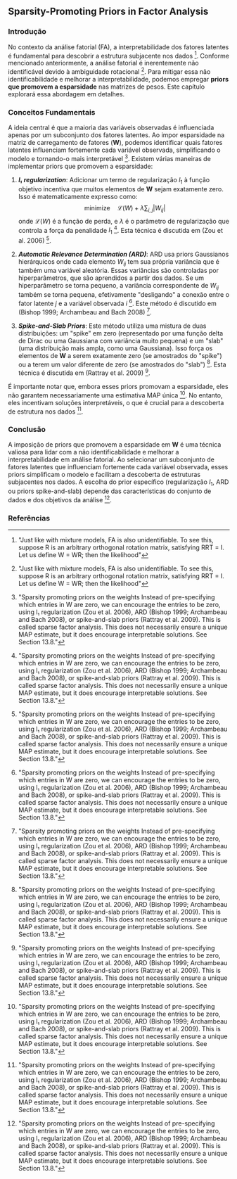 ## Sparsity-Promoting Priors in Factor Analysis

### Introdução
No contexto da análise fatorial (FA), a interpretabilidade dos fatores latentes é fundamental para descobrir a estrutura subjacente nos dados [^3]. Conforme mencionado anteriormente, a análise fatorial é inerentemente não identificável devido à ambiguidade rotacional [^3]. Para mitigar essa não identificabilidade e melhorar a interpretabilidade, podemos empregar **priors que promovem a esparsidade** nas matrizes de pesos. Este capítulo explorará essa abordagem em detalhes.

### Conceitos Fundamentais
A ideia central é que a maioria das variáveis observadas é influenciada apenas por um subconjunto dos fatores latentes. Ao impor esparsidade na matriz de carregamento de fatores (**W**), podemos identificar quais fatores latentes influenciam fortemente cada variável observada, simplificando o modelo e tornando-o mais interpretável [^5]. Existem várias maneiras de implementar priors que promovem a esparsidade:

1.  ***l₁ regularization***: Adicionar um termo de regularização $l_1$ à função objetivo incentiva que muitos elementos de **W** sejam exatamente zero. Isso é matematicamente expresso como:
    $$\
    \text{minimize} \quad \mathcal{L}(W) + \lambda \sum_{i,j} |W_{ij}|
    $$
    onde $\mathcal{L}(W)$ é a função de perda, e $\lambda$ é o parâmetro de regularização que controla a força da penalidade $l_1$ [^5]. Esta técnica é discutida em (Zou et al. 2006) [^5].

2.  ***Automatic Relevance Determination (ARD)***: ARD usa priors Gaussianos hierárquicos onde cada elemento $W_{ij}$ tem sua própria variância que é também uma variável aleatória. Essas variâncias são controladas por hiperparâmetros, que são aprendidos a partir dos dados. Se um hiperparâmetro se torna pequeno, a variância correspondente de $W_{ij}$ também se torna pequena, efetivamente "desligando" a conexão entre o fator latente *j* e a variável observada *i* [^5].  Este método é discutido em (Bishop 1999; Archambeau and Bach 2008) [^5].

3.  ***Spike-and-Slab Priors***: Este método utiliza uma mistura de duas distribuições: um "spike" em zero (representado por uma função delta de Dirac ou uma Gaussiana com variância muito pequena) e um "slab" (uma distribuição mais ampla, como uma Gaussiana). Isso força os elementos de **W** a serem exatamente zero (se amostrados do "spike") ou a terem um valor diferente de zero (se amostrados do "slab") [^5]. Esta técnica é discutida em (Rattray et al. 2009) [^5].

É importante notar que, embora esses priors promovam a esparsidade, eles não garantem necessariamente uma estimativa MAP única [^5]. No entanto, eles incentivam soluções interpretáveis, o que é crucial para a descoberta de estrutura nos dados [^5].

### Conclusão
A imposição de priors que promovem a esparsidade em **W** é uma técnica valiosa para lidar com a não identificabilidade e melhorar a interpretabilidade em análise fatorial. Ao selecionar um subconjunto de fatores latentes que influenciam fortemente cada variável observada, esses priors simplificam o modelo e facilitam a descoberta de estruturas subjacentes nos dados. A escolha do prior específico (regularização $l_1$, ARD ou priors spike-and-slab) depende das características do conjunto de dados e dos objetivos da análise [^5].

### Referências
[^3]: "Just like with mixture models, FA is also unidentifiable. To see this, suppose R is an arbitrary orthogonal rotation matrix, satisfying RRT = I. Let us define W = WR; then the likelihood"
[^5]: "Sparsity promoting priors on the weights Instead of pre-specifying which entries in W are zero, we can encourage the entries to be zero, using l₁ regularization (Zou et al. 2006), ARD (Bishop 1999; Archambeau and Bach 2008), or spike-and-slab priors (Rattray et al. 2009). This is called sparse factor analysis. This does not necessarily ensure a unique MAP estimate, but it does encourage interpretable solutions. See Section 13.8."
<!-- END -->